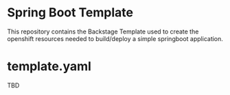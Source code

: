 # Spring Boot Template
This repository contains the Backstage Template used to create the openshift resources needed to build/deploy a simple springboot application.

# template.yaml
TBD
